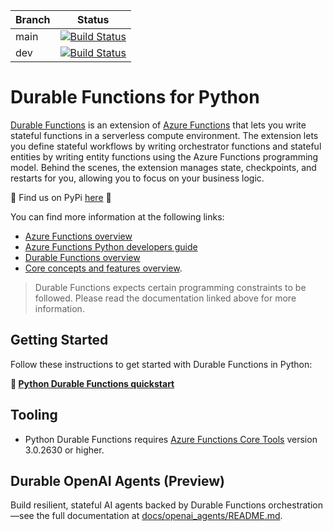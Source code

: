 |Branch|Status|
|---|---|
|main|[![Build Status](https://azfunc.visualstudio.com/Azure%20Functions/_apis/build/status/Azure.azure-functions-durable-python?branchName=main)](https://azfunc.visualstudio.com/Azure%20Functions/_build/latest?definitionId=58&branchName=main)|
|dev|[![Build Status](https://azfunc.visualstudio.com/Azure%20Functions/_apis/build/status/Azure.azure-functions-durable-python?branchName=dev)](https://azfunc.visualstudio.com/Azure%20Functions/_build/latest?definitionId=58&branchName=dev)|

# Durable Functions for Python

 [Durable Functions](https://docs.microsoft.com/en-us/azure/azure-functions/durable/durable-functions-overview) is an extension of [Azure Functions](https://docs.microsoft.com/en-us/azure/azure-functions/functions-overview) that lets you write stateful functions in a serverless compute environment. The extension lets you define stateful workflows by writing orchestrator functions and stateful entities by writing entity functions using the Azure Functions programming model. Behind the scenes, the extension manages state, checkpoints, and restarts for you, allowing you to focus on your business logic.

 🐍  Find us on PyPi [here](https://pypi.org/project/azure-functions-durable/) 🐍   


You can find more information at the following links:

* [Azure Functions overview](https://docs.microsoft.com/en-us/azure/azure-functions/functions-overview)
* [Azure Functions Python developers guide](https://docs.microsoft.com/en-us/azure/azure-functions/functions-reference-python)
* [Durable Functions overview](https://docs.microsoft.com/en-us/azure/azure-functions/durable/durable-functions-overview?tabs=python)
* [Core concepts and features overview](https://docs.microsoft.com/en-us/azure/azure-functions/durable/durable-functions-types-features-overview).

> Durable Functions expects certain programming constraints to be followed. Please read the documentation linked above for more information.

## Getting Started

Follow these instructions to get started with Durable Functions in Python:

**🚀 [Python Durable Functions quickstart](https://docs.microsoft.com/azure/azure-functions/durable/quickstart-python-vscode)**

## Tooling

* Python Durable Functions requires [Azure Functions Core Tools](https://docs.microsoft.com/en-us/azure/azure-functions/functions-run-local) version 3.0.2630 or higher.

## Durable OpenAI Agents (Preview)

Build resilient, stateful AI agents backed by Durable Functions orchestration—see the full documentation at [docs/openai_agents/README.md](docs/openai_agents/README.md).

